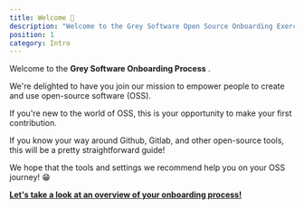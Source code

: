 ```yaml
---
title: Welcome 🎉  
description: "Welcome to the Grey Software Open Source Onboarding Exercise!"
position: 1
category: Intro
---
```


Welcome to the **Grey Software Onboarding Process** . 

We're delighted to have you join our mission to empower people to create and use open-source software (OSS). 

If you're new to the world of OSS, this is your opportunity to make your first contribution.

If you know your way around Github, Gitlab, and other open-source tools, this will be a pretty straightforward guide!

We hope that the tools and settings we recommend help you on your OSS journey! 😁

**[Let's take a look at an overview of your onboarding process!](/overview)**
